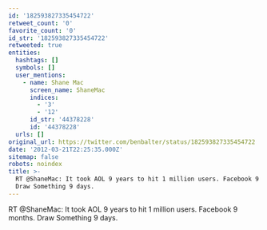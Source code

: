 ```yaml
---
id: '182593827335454722'
retweet_count: '0'
favorite_count: '0'
id_str: '182593827335454722'
retweeted: true
entities:
  hashtags: []
  symbols: []
  user_mentions:
    - name: Shane Mac
      screen_name: ShaneMac
      indices:
        - '3'
        - '12'
      id_str: '44378228'
      id: '44378228'
  urls: []
original_url: https://twitter.com/benbalter/status/182593827335454722
date: '2012-03-21T22:25:35.000Z'
sitemap: false
robots: noindex
title: >-
  RT @ShaneMac: It took AOL 9 years to hit 1 million users. Facebook 9 months.
  Draw Something 9 days.
---
```


RT @ShaneMac: It took AOL 9 years to hit 1 million users. Facebook 9 months. Draw Something 9 days.